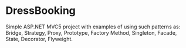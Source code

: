 # DressBooking
Simple ASP.NET MVC5 project with examples of using such patterns as: Bridge, Strategy, Proxy, Prototype, Factory Method, Singleton, Facade, State, Decorator, Flyweight.
